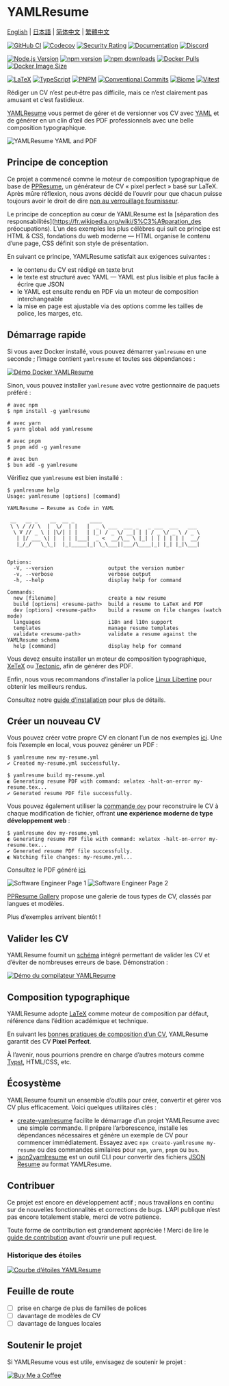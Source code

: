 # YAMLResume

[English](./README.md) | [日本語](./README-ja.md) | [简体中文](./README-zh-cn.md) | [繁體中文](./README-zh-tw.md)

<!-- Build, Quality & Docs -->
[![GitHub CI](https://github.com/yamlresume/yamlresume/workflows/test/badge.svg)](https://github.com/yamlresume/yamlresume/actions/workflows/test.yml)
[![Codecov](https://img.shields.io/codecov/c/github/yamlresume/yamlresume?style=flat-square&logo=codecov)](https://codecov.io/gh/yamlresume/yamlresume)
[![Security Rating](https://img.shields.io/badge/Security-A+-brightgreen?style=flat-square&logo=shield)](https://github.com/yamlresume/yamlresume/security)
[![Documentation](https://img.shields.io/badge/docs-yamlresume.dev-blue?style=flat-square&logo=gitbook)](https://yamlresume.dev/fr)
[![Discord](https://img.shields.io/discord/1371488902023479336?style=flat-square&logo=discord&color=5865F2)](https://discord.gg/9SyT7mVV4K)

<!-- Package & Distribution -->
[![Node.js Version](https://img.shields.io/node/v/yamlresume.svg?style=flat-square&logo=node.js&color=339933)](https://nodejs.org/)
[![npm version](https://img.shields.io/npm/v/yamlresume.svg?style=flat-square&logo=npm)](https://www.npmjs.com/package/yamlresume)
[![npm downloads](https://img.shields.io/npm/dm/yamlresume.svg?style=flat-square&logo=npm&color=CB3837)](https://www.npmjs.com/package/yamlresume)
[![Docker Pulls](https://img.shields.io/docker/pulls/yamlresume/yamlresume.svg?style=flat-square&logo=docker)](https://hub.docker.com/r/yamlresume/yamlresume)
[![Docker Image Size](https://img.shields.io/docker/image-size/yamlresume/yamlresume/latest.svg?style=flat-square&logo=docker&color=2496ED)](https://hub.docker.com/r/yamlresume/yamlresume)

<!-- Technology Stack -->
[![LaTeX](https://img.shields.io/badge/LaTeX-Typesetting-008080?style=flat-square&logo=latex)](https://www.latex-project.org/)
[![TypeScript](https://img.shields.io/badge/TypeScript-5.0+-blue?style=flat-square&logo=typescript)](https://www.typescriptlang.org/)
[![PNPM](https://img.shields.io/badge/PNPM-Workspace-orange?style=flat-square&logo=pnpm)](https://pnpm.io/)
[![Conventional Commits](https://img.shields.io/badge/Conventional%20Commits-1.0.0-FE5196?style=flat-square&logo=conventionalcommits)](https://conventionalcommits.org)
[![Biome](https://img.shields.io/badge/Biome-Linted-60a5fa?style=flat-square&logo=biome)](https://biomejs.dev/)
[![Vitest](https://img.shields.io/badge/Vitest-Tested-6E9F18?style=flat-square&logo=vitest)](https://vitest.dev/)


Rédiger un CV n’est peut‑être pas difficile, mais ce n’est clairement pas amusant et c’est fastidieux.

[YAMLResume](https://yamlresume.dev/fr) vous permet de gérer et de versionner vos CV avec [YAML](https://yaml.org/) et de générer en un clin d’œil des PDF professionnels avec une belle composition typographique.

![YAMLResume YAML and PDF](./docs/static/images/yamlresume-yaml-and-pdf.webp)

## Principe de conception

Ce projet a commencé comme le moteur de composition typographique de base de
[PPResume](https://ppresume.com/?ref=yamlresume), un générateur de CV « pixel perfect » basé sur LaTeX. Après mûre réflexion, nous avons décidé de l’ouvrir pour que chacun puisse toujours avoir le droit de dire [non au verrouillage fournisseur](https://blog.ppresume.com/posts/no-vendor-lock-in).

Le principe de conception au cœur de YAMLResume est la [séparation des responsabilités](https://fr.wikipedia.org/wiki/S%C3%A9paration_des préocupations). L’un des exemples les plus célèbres qui suit ce principe est HTML & CSS, fondations du web moderne — HTML organise le contenu d’une page, CSS définit son style de présentation.

En suivant ce principe, YAMLResume satisfait aux exigences suivantes :

- le contenu du CV est rédigé en texte brut
- le texte est structuré avec YAML — YAML est plus lisible et plus facile à écrire que JSON
- le YAML est ensuite rendu en PDF via un moteur de composition interchangeable
- la mise en page est ajustable via des options comme les tailles de police, les marges, etc.

## Démarrage rapide

Si vous avez Docker installé, vous pouvez démarrer `yamlresume` en une seconde ; l’image contient `yamlresume` et toutes ses dépendances :

[![Démo Docker YAMLResume](https://asciinema.org/a/722057.svg)](https://asciinema.org/a/722057)

Sinon, vous pouvez installer `yamlresume` avec votre gestionnaire de paquets préféré :

```
# avec npm
$ npm install -g yamlresume

# avec yarn
$ yarn global add yamlresume

# avec pnpm
$ pnpm add -g yamlresume

# avec bun
$ bun add -g yamlresume
```

Vérifiez que `yamlresume` est bien installé :

```
$ yamlresume help
Usage: yamlresume [options] [command]

YAMLResume — Resume as Code in YAML

 __   __ _    __  __ _     ____
 \ \ / // \  |  \/  | |   |  _ \ ___  ___ _   _ ___  ___   ___
  \ V // _ \ | |\/| | |   | |_) / _ \/ __| | | / _ \/ _ \ / _ \
   | |/ ___ \| |  | | |___|  _ <  __/\__ \ |_| | | | | | |  __/
   |_/_/   \_\_|  |_|_____|_| \_\___||___/\____|_| |_| |_|\___|


Options:
  -V, --version                  output the version number
  -v, --verbose                  verbose output
  -h, --help                     display help for command

Commands:
  new [filename]                 create a new resume
  build [options] <resume-path>  build a resume to LaTeX and PDF
  dev [options] <resume-path>    build a resume on file changes (watch mode)
  languages                      i18n and l10n support
  templates                      manage resume templates
  validate <resume-path>         validate a resume against the YAMLResume schema
  help [command]                 display help for command
```

Vous devez ensuite installer un moteur de composition typographique,
[XeTeX](http://yamlresume.dev/docs/getting-started#xetex) ou
[Tectonic](http://yamlresume.dev/docs/getting-started#xetex), afin de générer des PDF.

Enfin, nous vous recommandons d’installer la police [Linux
Libertine](http://yamlresume.dev/docs/getting-started#linux-libertine) pour obtenir les meilleurs rendus.

Consultez notre [guide d’installation](http://yamlresume.dev/docs/installation) pour plus de détails.

## Créer un nouveau CV

Vous pouvez créer votre propre CV en clonant l’un de nos exemples
[ici](./packages/cli/src/commands/fixtures/software-engineer.yml). Une fois l’exemple en local, vous pouvez générer un PDF :

```
$ yamlresume new my-resume.yml
✔ Created my-resume.yml successfully.

$ yamlresume build my-resume.yml
◐ Generating resume PDF with command: xelatex -halt-on-error my-resume.tex...
✔ Generated resume PDF file successfully.
```

Vous pouvez également utiliser la [commande `dev`](https://yamlresume.dev/fr/docs/cli#dev) pour
reconstruire le CV à chaque modification de fichier, offrant **une expérience moderne de type développement web** :

```
$ yamlresume dev my-resume.yml
◐ Generating resume PDF file with command: xelatex -halt-on-error my-resume.tex...
✔ Generated resume PDF file successfully.
◐ Watching file changes: my-resume.yml...
```

Consultez le PDF généré [ici](./docs/static/images/resume.pdf).

![Software Engineer Page 1](./docs/static/images/resume-1.webp)
![Software Engineer Page 2](./docs/static/images/resume-2.webp)

[PPResume Gallery](https://ppresume.com/gallery/?ref=yamlresume) propose une
galerie de tous types de CV, classés par langues et modèles.

Plus d’exemples arrivent bientôt !

## Valider les CV

YAMLResume fournit un
[schéma](https://yamlresume.dev/fr/docs/compiler/schema) intégré permettant de
valider les CV et d’éviter de nombreuses erreurs de base. Démonstration :

[![Démo du compilateur YAMLResume](https://asciinema.org/a/728098.svg)](https://asciinema.org/a/728098)

## Composition typographique

YAMLResume adopte [LaTeX](https://www.latex-project.org/) comme moteur de
composition par défaut, référence dans l’édition académique et technique.

En suivant les [bonnes pratiques de composition d’un CV](https://docs.ppresume.com/guide?ref=yamlresume), YAMLResume garantit des CV **Pixel Perfect**.

À l’avenir, nous pourrions prendre en charge d’autres moteurs comme
[Typst](https://github.com/typst/typst), HTML/CSS, etc.

## Écosystème

YAMLResume fournit un ensemble d’outils pour créer, convertir et gérer vos CV plus efficacement. Voici quelques utilitaires clés :

- [create-yamlresume](https://yamlresume.dev/fr/docs/ecosystem/create-yamlresume)
  facilite le démarrage d’un projet YAMLResume avec une simple commande. Il
  prépare l’arborescence, installe les dépendances nécessaires et génère un
  exemple de CV pour commencer immédiatement. Essayez avec
  `npx create-yamlresume my-resume` ou des commandes similaires pour `npm`,
  `yarn`, `pnpm` ou `bun`.
- [json2yamlresume](https://yamlresume.dev/fr/docs/ecosystem/json2yamlresume) est un
  outil CLI pour convertir des fichiers [JSON Resume](https://jsonresume.org/) au
  format YAMLResume.

## Contribuer

Ce projet est encore en développement actif ; nous travaillons en continu sur de
nouvelles fonctionnalités et corrections de bugs. L’API publique n’est pas encore
totalement stable, merci de votre patience.

Toute forme de contribution est grandement appréciée ! Merci de lire le
[guide de contribution](./CONTRIBUTING.md) avant d’ouvrir une pull request.

### Historique des étoiles

[![Courbe d’étoiles YAMLResume](https://api.star-history.com/svg?repos=yamlresume/yamlresume&type=Date)](https://www.star-history.com/#yamlresume/yamlresume&Date)

## Feuille de route

- [ ] prise en charge de plus de familles de polices
- [ ] davantage de modèles de CV
- [ ] davantage de langues locales

## Soutenir le projet

Si YAMLResume vous est utile, envisagez de soutenir le projet :

[![Buy Me a Coffee](https://img.shields.io/badge/Buy%20Me%20a%20Coffee-FFDD00?style=for-the-badge&logo=buy-me-a-coffee&logoColor=black)](https://buymeacoffee.com/xiaohanyu)


